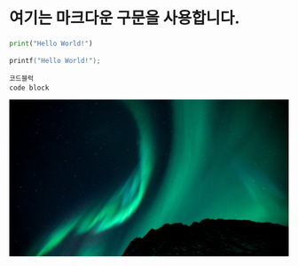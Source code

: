 # 여기는 마크다운 구문을 사용합니다.

```python
print("Hello World!")
```

```c
printf("Hello World!");
```

`코드블럭`<br>
`code block`

![image](/assets/img/bgnd3.jpg)

